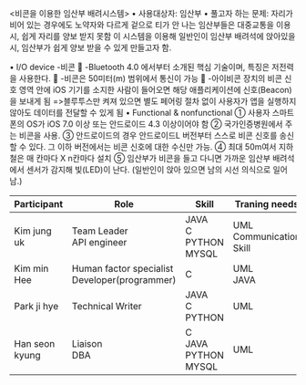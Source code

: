 <비콘을 이용한 임산부 배려시스템>
 • 사용대상자: 임산부 
• 풀고자 하는 문제: 
자리가 비어 있는 경우에도 노약자와 다르게 겉으로 티가 안 나는 임산부들은 
대중교통을 이용 시, 쉽게 자리를 양보 받지 못함
이 시스템을 이용해 일반인이 임산부 배려석에 앉아있을 시, 임산부가 쉽게 양보 받을 수 있게 만들고자 함.

• I/O device
-비콘
	-Bluetooth 4.0 에서부터 소개된 핵심 기술이며, 특징은 저전력을 사용한다. 
	-비콘은 50미터(m) 범위에서 통신이 가능
	-아이비콘 장치의 비콘 신호 영역 안에 iOS 기기를 소지한 사람이 들어오면 해당 애플리케이션에 신호(Beacon)을 보내게 됨
=>블루투스만 켜져 있으면 별도 페어링 절차 없이 사용자가 앱을 실행하지 않아도 데이터를 전달할 수 있게 됨
• Functional & nonfunctional
①	사용자 스마트폰의 OS가 iOS 7.0 이상 또는 안드로이드 4.3 이상이어야 함
②	국가인증병원에서 주는 비콘을 사용.
③	안드로이드의 경우 안드로이드L 버전부터 스스로 비콘 신호를 송신할 수 있다. 그 이하 버전에서는 비콘 신호에 대한 수신만 가능.
④	최대 50m여서 지하철은 매 칸마다 X n칸마다 설치
⑤	임산부가 비콘을 들고 다니면 가까운 임산부 배려석에서 센서가 감지해 빛(LED)이 난다. (일반인이 앉아 있으면 남의 시선 의식으로 일어남.)




| Participant    | Role                                             | Skill                        | Traning needs              |
|----------------|--------------------------------------------------|------------------------------|----------------------------|
| Kim jung uk    | Team Leader<br>API engineer                      | JAVA<br>C<br>PYTHON<br>MYSQL | UML<br>Communication Skill |
| Kim min Hee    | Human factor specialist<br>Developer(programmer) | C                            | UML<br>JAVA                |
| Park ji hye    | Technical Writer                                 | JAVA<br>C<br>PYTHON          | UML                        |
| Han seon kyung | Liaison<br>DBA                                   | C<br>JAVA<br>PYTHON<br>MYSQL | UML                        |



